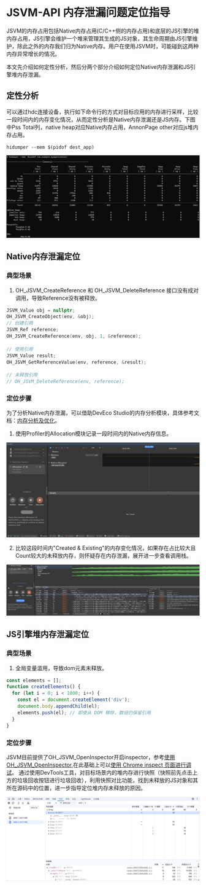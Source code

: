 # JSVM-API 内存泄漏问题定位指导
<!--Kit: NDK Development-->
<!--Subsystem: arkcompiler-->
<!--Owner: @yuanxiaogou; @string_sz-->
<!--SE: @knightaoko-->
<!--TSE: @test_lzz-->

JSVM的内存占用包括Native内存占用(C/C++侧的内存占用)和底层的JS引擎的堆内存占用，JS引擎会维护一个堆来管理其生成的JS对象，其生命周期由JS引擎维护，除此之外的内存我们归为Native内存。用户在使用JSVM时，可能碰到这两种内存异常增长的情况。

本文先介绍如何定性分析，然后分两个部分介绍如何定位Native内存泄漏和JS引擎堆内存泄漏。

## 定性分析

可以通过hdc连接设备，执行如下命令行的方式对目标应用的内存进行采样，比较一段时间内的内存变化情况，从而定性分析是Native内存泄漏还是JS内存。下图中Pss Total列，native heap对应Native内存占用，AnnonPage other对应js堆内存占用。
```
hidumper --mem $(pidof dest_app)
```
<div align=left><img src="figures/jsvm_locate_memory_leak_hidump.png"/></div>


## Native内存泄漏定位
### 典型场景
1. OH_JSVM_CreateReference 和 OH_JSVM_DeleteReference 接口没有成对调用，导致Reference没有被释放。
```c++
JSVM_Value obj = nullptr;
OH_JSVM_CreateObject(env, &obj);
// 创建引用
JSVM_Ref reference;
OH_JSVM_CreateReference(env, obj, 1, &reference);

// 使用引用
JSVM_Value result;
OH_JSVM_GetReferenceValue(env, reference, &result);

// 未释放引用
// OH_JSVM_DeleteReference(env, reference);
```

### 定位步骤
为了分析Native内存泄漏，可以借助DevEco Studio的内存分析模块，具体参考文档：[内存分析及优化](https://developer.huawei.com/consumer/cn/doc/harmonyos-guides/ide-insight-session-allocations-memory)。
1. 使用Profiler的Allocation模块记录一段时间内的Native内存信息。
<div align=left><img src="figures/jsvm_locate_memory_leak_allocation1.png"/></div>  

2. 比较这段时间内"Created & Existing"的内存变化情况，如果存在占比较大且Count较大的未释放内存，则怀疑存在内存泄漏，展开进一步查看调用栈。
<div align=left><img src="figures/jsvm_locate_memory_leak_allocation2.png"/></div> 


## JS引擎堆内存泄漏定位
### 典型场景
1. 全局变量滥用，导致dom元素未释放。
```js
const elements = [];
function createElements() {
  for (let i = 0; i < 1000; i++) {
    const el = document.createElement('div');
    document.body.appendChild(el);
    elements.push(el); // 即使从 DOM 移除，数组仍保留引用
  }
}
```

### 定位步骤
JSVM目前提供了OH_JSVM_OpenInspector开启inspector，参考[使用OH_JSVM_OpenInspector](https://developer.huawei.com/consumer/cn/doc/harmonyos-guides/jsvm-debugger-cpuprofiler-heapsnapshot#%E4%BD%BF%E7%94%A8-oh_jsvm_openinspector),在此基础上可以[使用 Chrome inspect 页面进行调试](https://developer.huawei.com/consumer/cn/doc/harmonyos-guides/jsvm-debugger-cpuprofiler-heapsnapshot#%E4%BD%BF%E7%94%A8-chrome-inspect-%E9%A1%B5%E9%9D%A2%E8%BF%9B%E8%A1%8C%E8%B0%83%E8%AF%95)。
通过使用DevTools工具，对目标场景内的堆内存进行快照（快照前先点击上方的垃圾回收按钮进行垃圾回收），利用快照对比功能，找到未释放的JS对象和其所在源码中的位置，进一步指导定位堆内存未释放的原因。
<div align=left><img src="figures/jsvm_locate_memory_leak_devtool.png"/></div> 
